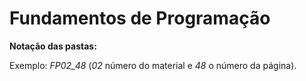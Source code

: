 # Fundamentos de Programação

**Notação das pastas:**  

Exemplo: *FP02_48* (*02* número do material e *48* o número da página).